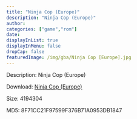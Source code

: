 ```yaml
---
title: "Ninja Cop (Europe)"
description: "Ninja Cop (Europe)"
author: 
categories: ["game","rom"]
date: 
displayInList: true
displayInMenu: false
dropCap: false
featuredImage: /img/gba/Ninja Cop [Europe].jpg
---
```


Description: Ninja Cop (Europe)

Download: <a style="text-decoration:underline;" href="https://mega.nz/#!jHZU2AYS!IJK4fGlyh3B4m8Oe_WqTS7YPHexi-C-5QF0R8Qb32ak" target = "_blank" rel = "nofollow" > Ninja Cop (Europe)</a>

Size: 4194304

MD5: 8F71CC21F97599F376B71A0953DB1847

